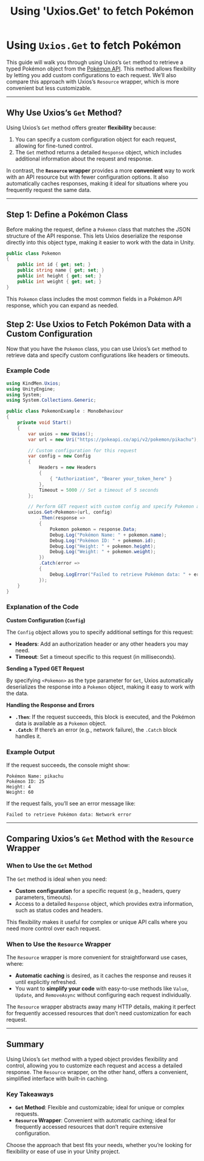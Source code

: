﻿---
title: "Using 'Uxios.Get' to fetch Pokémon"
---

# Using `Uxios.Get` to fetch Pokémon

This guide will walk you through using Uxios’s `Get` method to retrieve a typed Pokémon object from
the [Pokémon API](https://pokeapi.co/). This method allows flexibility by letting you add custom configurations to each
request. We’ll also compare this approach with Uxios’s `Resource` wrapper, which is more convenient but less
customizable.

---

## Why Use Uxios’s `Get` Method?

Using Uxios’s `Get` method offers greater **flexibility** because:

1. You can specify a custom configuration object for each request, allowing for fine-tuned control.
2. The `Get` method returns a detailed `Response` object, which includes additional information about the request and
   response.

In contrast, the **`Resource` wrapper** provides a more **convenient** way to work with an API resource but with fewer
configuration options. It also automatically caches responses, making it ideal for situations where you frequently
request the same data.

---

## Step 1: Define a Pokémon Class

Before making the request, define a `Pokemon` class that matches the JSON structure of the API response. This lets Uxios
deserialize the response directly into this object type, making it easier to work with the data in Unity.

```csharp
public class Pokemon
{
    public int id { get; set; }
    public string name { get; set; }
    public int height { get; set; }
    public int weight { get; set; }
}
```

This `Pokemon` class includes the most common fields in a Pokémon API response, which you can expand as needed.

## Step 2: Use Uxios to Fetch Pokémon Data with a Custom Configuration

Now that you have the `Pokemon` class, you can use Uxios’s `Get` method to retrieve data and specify custom
configurations like headers or timeouts.

### Example Code

```csharp
using KindMen.Uxios;
using UnityEngine;
using System;
using System.Collections.Generic;

public class PokemonExample : MonoBehaviour
{
    private void Start()
    {
        var uxios = new Uxios();
        var url = new Uri("https://pokeapi.co/api/v2/pokemon/pikachu");

        // Custom configuration for this request
        var config = new Config
        {
            Headers = new Headers
            {
                { "Authorization", "Bearer your_token_here" }
            },
            Timeout = 5000 // Set a timeout of 5 seconds
        };

        // Perform GET request with custom config and specify Pokemon as the response type
        uxios.Get<Pokemon>(url, config)
            .Then(response =>
            {
                Pokemon pokemon = response.Data;
                Debug.Log("Pokémon Name: " + pokemon.name);
                Debug.Log("Pokémon ID: " + pokemon.id);
                Debug.Log("Height: " + pokemon.height);
                Debug.Log("Weight: " + pokemon.weight);
            })
            .Catch(error =>
            {
                Debug.LogError("Failed to retrieve Pokémon data: " + error.Message);
            });
    }
}
```

### Explanation of the Code

**Custom Configuration (`Config`)**

The `Config` object allows you to specify additional settings for this request:

- **Headers**: Add an authorization header or any other headers you may need.
- **Timeout**: Set a timeout specific to this request (in milliseconds).

**Sending a Typed GET Request**

By specifying `<Pokemon>` as the type parameter for `Get`, Uxios automatically deserializes the response into
a `Pokemon` object, making it easy to work with the data.

**Handling the Response and Errors**

- **`.Then`**: If the request succeeds, this block is executed, and the Pokémon data is available as a `Pokemon`
  object.
- **`.Catch`**: If there’s an error (e.g., network failure), the `.Catch` block handles it.

### Example Output

If the request succeeds, the console might show:

```
Pokémon Name: pikachu
Pokémon ID: 25
Height: 4
Weight: 60
```

If the request fails, you’ll see an error message like:

```
Failed to retrieve Pokémon data: Network error
```

---

## Comparing Uxios’s `Get` Method with the `Resource` Wrapper

### When to Use the `Get` Method

The `Get` method is ideal when you need:

- **Custom configuration** for a specific request (e.g., headers, query parameters, timeouts).
- Access to a detailed `Response` object, which provides extra information, such as status codes and headers.

This flexibility makes it useful for complex or unique API calls where you need more control over each request.

### When to Use the `Resource` Wrapper

The `Resource` wrapper is more convenient for straightforward use cases, where:

- **Automatic caching** is desired, as it caches the response and reuses it until explicitly refreshed.
- You want to **simplify your code** with easy-to-use methods like `Value`, `Update`, and `RemoveAsync` without
  configuring each request individually.

The `Resource` wrapper abstracts away many HTTP details, making it perfect for frequently accessed resources that don’t
need customization for each request.

---

## Summary

Using Uxios’s `Get` method with a typed object provides flexibility and control, allowing you to customize each request
and access a detailed response. The `Resource` wrapper, on the other hand, offers a convenient, simplified interface
with built-in caching.

### Key Takeaways

- **`Get` Method**: Flexible and customizable; ideal for unique or complex requests.
- **`Resource` Wrapper**: Convenient with automatic caching; ideal for frequently accessed resources that don’t require
  extensive configuration.

Choose the approach that best fits your needs, whether you’re looking for flexibility or ease of use in your Unity
project.